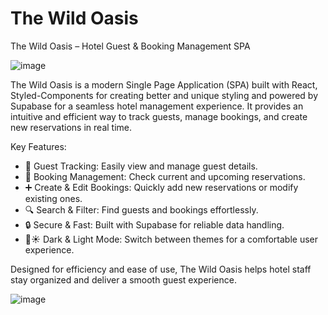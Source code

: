 # The Wild Oasis

The Wild Oasis – Hotel Guest & Booking Management SPA

![image](https://github.com/user-attachments/assets/ec7d7b8c-2597-4fc6-83ca-7535bc334006)

The Wild Oasis is a modern Single Page Application (SPA) built with React, Styled-Components for creating better and unique styling and powered by Supabase for a seamless hotel management experience. It provides an intuitive and efficient way to track guests, manage bookings, and create new reservations in real time.

Key Features:
- 🏨 Guest Tracking: Easily view and manage guest details.
- 📅 Booking Management: Check current and upcoming reservations.
- ➕ Create & Edit Bookings: Quickly add new reservations or modify existing ones.
- 🔍 Search & Filter: Find guests and bookings effortlessly.
- 🔒 Secure & Fast: Built with Supabase for reliable data handling.
- 🌙☀️ Dark & Light Mode: Switch between themes for a comfortable user experience.

Designed for efficiency and ease of use, The Wild Oasis helps hotel staff stay organized and deliver a smooth guest experience.

![image](https://github.com/user-attachments/assets/feb9aa30-c2a9-4dce-8877-43d6ecdcb8b7)
